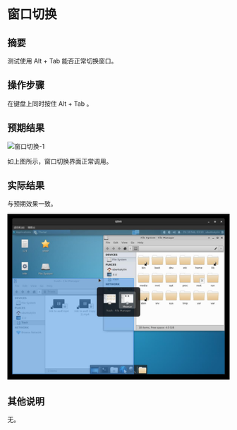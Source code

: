 # 窗口切换

## 摘要

测试使用 Alt + Tab 能否正常切换窗口。

## 操作步骤

在键盘上同时按住 Alt + Tab 。

## 预期结果

![窗口切换-1](./img/窗口切换-1.jpg)

如上图所示，窗口切换界面正常调用。

## 实际结果

与预期效果一致。

![窗口切换-2](./img/窗口切换-2.jpg)

## 其他说明

无。

